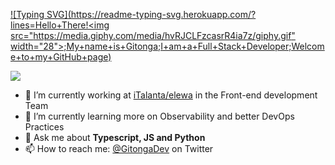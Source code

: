 [![Typing SVG](https://readme-typing-svg.herokuapp.com/?lines=Hello+There!<img src="https://media.giphy.com/media/hvRJCLFzcasrR4ia7z/giphy.gif" width="28">;My+name+is+Gitonga;I+am+a+Full+Stack+Developer;Welcome+to+my+GitHub+page)](https://git.io/typing-svg)

![](https://komarev.com/ghpvc/?username=developer-gitonga)

- 🔭 I’m currently working at [iTalanta/elewa](https://iTalanta.com) in the Front-end development Team
- 🌱 I’m currently learning more on Observability and better DevOps Practices
- 💬 Ask me about **Typescript, JS and Python**
- 📫 How to reach me: [@GitongaDev](https://twitter.com/GitongaDev) on Twitter

